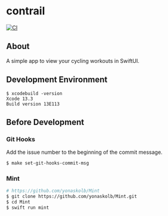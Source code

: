 # contrail

[![CI](https://github.com/tokizuoh/contrail/actions/workflows/main.yml/badge.svg)](https://github.com/tokizuoh/contrail/actions/workflows/main.yml)

## About
A simple app to view your cycling workouts in SwiftUI.

## Development Environment
  
```
$ xcodebuild -version
Xcode 13.3
Build version 13E113
```
  
## Before Development

### Git Hooks
Add the issue number to the beginning of the commit message.

```sh
$ make set-git-hooks-commit-msg
```

### Mint

```sh
# https://github.com/yonaskolb/Mint
$ git clone https://github.com/yonaskolb/Mint.git
$ cd Mint
$ swift run mint
```